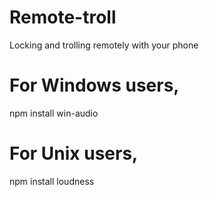 # Remote-troll

Locking and trolling remotely with your phone

# For Windows users,

npm install win-audio

# For Unix users,

npm install loudness
